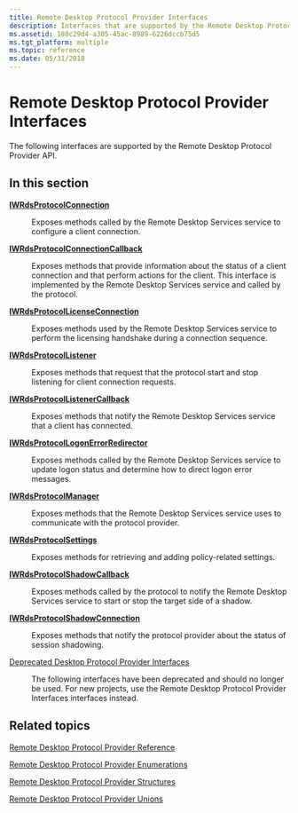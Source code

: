 ```yaml
---
title: Remote Desktop Protocol Provider Interfaces
description: Interfaces that are supported by the Remote Desktop Protocol Provider API.
ms.assetid: 180c29d4-a305-45ac-8989-6226dccb75d5
ms.tgt_platform: multiple
ms.topic: reference
ms.date: 05/31/2018
---
```


# Remote Desktop Protocol Provider Interfaces

The following interfaces are supported by the Remote Desktop Protocol Provider API.

## In this section

<dl> <dt>

[**IWRdsProtocolConnection**](/windows/desktop/api/wtsprotocol/nn-wtsprotocol-iwrdsprotocolconnection)
</dt> <dd>

Exposes methods called by the Remote Desktop Services service to configure a client connection.

</dd> <dt>

[**IWRdsProtocolConnectionCallback**](/windows/desktop/api/wtsprotocol/nn-wtsprotocol-iwrdsprotocolconnectioncallback)
</dt> <dd>

Exposes methods that provide information about the status of a client connection and that perform actions for the client. This interface is implemented by the Remote Desktop Services service and called by the protocol.

</dd> <dt>

[**IWRdsProtocolLicenseConnection**](/windows/desktop/api/wtsprotocol/nn-wtsprotocol-iwrdsprotocollicenseconnection)
</dt> <dd>

Exposes methods used by the Remote Desktop Services service to perform the licensing handshake during a connection sequence.

</dd> <dt>

[**IWRdsProtocolListener**](/windows/desktop/api/wtsprotocol/nn-wtsprotocol-iwrdsprotocollistener)
</dt> <dd>

Exposes methods that request that the protocol start and stop listening for client connection requests.

</dd> <dt>

[**IWRdsProtocolListenerCallback**](/windows/desktop/api/wtsprotocol/nn-wtsprotocol-iwrdsprotocollistenercallback)
</dt> <dd>

Exposes methods that notify the Remote Desktop Services service that a client has connected.

</dd> <dt>

[**IWRdsProtocolLogonErrorRedirector**](/windows/desktop/api/wtsprotocol/nn-wtsprotocol-iwrdsprotocollogonerrorredirector)
</dt> <dd>

Exposes methods called by the Remote Desktop Services service to update logon status and determine how to direct logon error messages.

</dd> <dt>

[**IWRdsProtocolManager**](/windows/desktop/api/wtsprotocol/nn-wtsprotocol-iwrdsprotocolmanager)
</dt> <dd>

Exposes methods that the Remote Desktop Services service uses to communicate with the protocol provider.

</dd> <dt>

[**IWRdsProtocolSettings**](/windows/desktop/api/wtsprotocol/nn-wtsprotocol-iwrdsprotocolsettings)
</dt> <dd>

Exposes methods for retrieving and adding policy-related settings.

</dd> <dt>

[**IWRdsProtocolShadowCallback**](/windows/desktop/api/wtsprotocol/nn-wtsprotocol-iwrdsprotocolshadowcallback)
</dt> <dd>

Exposes methods called by the protocol to notify the Remote Desktop Services service to start or stop the target side of a shadow.

</dd> <dt>

[**IWRdsProtocolShadowConnection**](/windows/desktop/api/wtsprotocol/nn-wtsprotocol-iwrdsprotocolshadowconnection)
</dt> <dd>

Exposes methods that notify the protocol provider about the status of session shadowing.

</dd> <dt>

[Deprecated Desktop Protocol Provider Interfaces](deprecated-desktop-protocol-provider-interfaces.md)
</dt> <dd>

The following interfaces have been deprecated and should no longer be used. For new projects, use the Remote Desktop Protocol Provider Interfaces interfaces instead.

</dd> </dl>

## Related topics

<dl> <dt>

[Remote Desktop Protocol Provider Reference](custom-remote-protocol-reference.md)
</dt> <dt>

[Remote Desktop Protocol Provider Enumerations](custom-remote-protocol-enumerations.md)
</dt> <dt>

[Remote Desktop Protocol Provider Structures](custom-remote-protocol-structures.md)
</dt> <dt>

[Remote Desktop Protocol Provider Unions](custom-remote-protocol-unions.md)
</dt> </dl>

 

 




